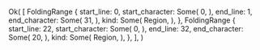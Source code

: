Ok(
    [
        FoldingRange {
            start_line: 0,
            start_character: Some(
                0,
            ),
            end_line: 1,
            end_character: Some(
                31,
            ),
            kind: Some(
                Region,
            ),
        },
        FoldingRange {
            start_line: 22,
            start_character: Some(
                0,
            ),
            end_line: 32,
            end_character: Some(
                20,
            ),
            kind: Some(
                Region,
            ),
        },
    ],
)